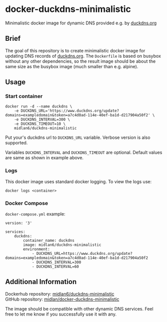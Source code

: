 # docker-duckdns-minimalistic

Minimalistic docker image for dynamic DNS provided e.g. by [duckdns.org][duckdns]

## Brief

The goal of this repository is to create minimalistic docker image for updating DNS records of [duckdns.org][duckdns]. The `Dockerfile` is based on busybox without any other dependencies, so the result image should be about the same size as the busybox image (much smaller than e.g. alpine).

## Usage

### Start container

    docker run -d --name duckdns \
		-e DUCKDNS_URL='https://www.duckdns.org/update?domains=exampledomain&token=a7c4d0ad-114e-40ef-ba1d-d217904a50f2' \
		-e DUCKDNS_INTERVAL=300 \
		-e DUCKDNS_TIMEOUT=10 \
		midlan6/duckdns-minimalistic

Put your's duckdns url to `DUCKDNS_URL` variable. Verbose version is also supported.

Variables `DUCKDNS_INTERVAL` and `DUCKDNS_TIMEOUT` are optional. Default values are same as shown in example above.

### Logs

This docker image uses standard docker logging. To view the logs use:

	docker logs <container>

### Docker Compose

`docker-compose.yml` example:

    version: '3'

    services:
        duckdns:
            container_name: duckdns
            image: midlan6/duckdns-minimalistic
            environment:
                - DUCKDNS_URL=https://www.duckdns.org/update?domains=exampledomain&token=a7c4d0ad-114e-40ef-ba1d-d217904a50f2
                - DUCKDNS_INTERVAL=300
                - DUCKDNS_INTERVAL=60


## Additional Information

Dockerhub repository: [midlan6/duckdns-minimalistic](https://hub.docker.com/r/midlan6/duckdns-minimalistic/)  
GitHub repository: [midlan/docker-duckdns-minimalistic](https://github.com/midlan/docker-duckdns-minimalistic)

The image should be compatible with other dynamic DNS services. Feel free to let me know if you successfully use it with any.

[duckdns]: https://www.duckdns.org/
